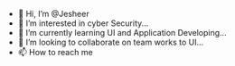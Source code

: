 - 👋 Hi, I’m @Jesheer
- 👀 I’m interested in cyber Security...
- 🌱 I’m currently learning UI and Application Developing...
- 💞️ I’m looking to collaborate on team works to UI...
- 📫 How to reach me 

<!---
Jesheer/Jesheer is a ✨ special ✨ repository because its `README.md` (this file) appears on your GitHub profile.
You can click the Preview link to take a look at your changes.
--->
